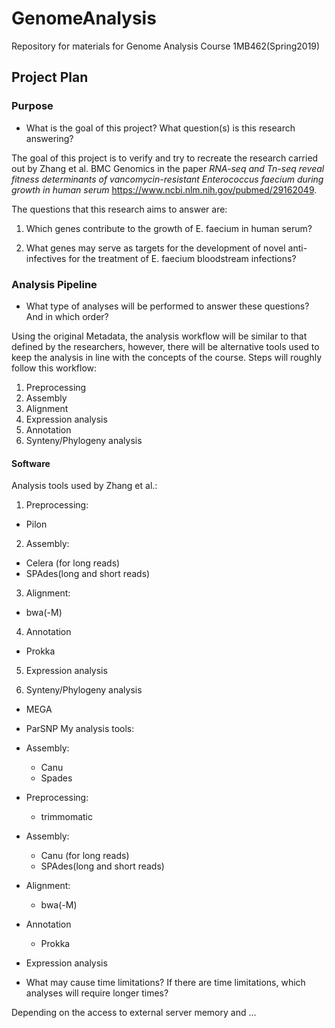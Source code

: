 # GenomeAnalysis
Repository for materials for Genome Analysis Course 1MB462(Spring2019)

## Project Plan

### Purpose
* What is the goal of this project? What question(s) is this research answering?

The goal of this project is to verify and try to recreate the research carried out by Zhang et al. BMC Genomics in the paper *RNA-seq and Tn-seq reveal fitness determinants of vancomycin-resistant Enterococcus faecium during growth in human serum* https://www.ncbi.nlm.nih.gov/pubmed/29162049.

The questions that this research aims to answer are:
1. Which genes contribute to the growth of E. faecium in human serum?

2. What genes may serve as targets for the development of novel anti-infectives for the treatment of E. faecium bloodstream infections?

### Analysis Pipeline

* What type of analyses will be performed to answer these questions? And in which order? 

Using the original Metadata, the analysis workflow will be similar to that defined by the researchers, however, there will be alternative tools used to keep the analysis in line with the concepts of the course. Steps will roughly follow this workflow:

1. Preprocessing 
2. Assembly
3. Alignment
4. Expression analysis 
5. Annotation
6. Synteny/Phylogeny analysis

#### Software

Analysis tools used by Zhang et al.:
1. Preprocessing:
  * Pilon

2. Assembly:
  * Celera (for long reads)
  * SPAdes(long and short reads)
  
3. Alignment:
  * bwa(-M)

4. Annotation  
  * Prokka
  
5. Expression analysis

6. Synteny/Phylogeny analysis
  * MEGA
  * ParSNP
My analysis tools:
 * Assembly:
   * Canu
   * Spades

 * Preprocessing:
   * trimmomatic
  
 * Assembly:
   * Canu (for long reads)
   * SPAdes(long and short reads)
  
 * Alignment:
   * bwa(-M)

 * Annotation  
   * Prokka
  
 * Expression analysis

* What may cause time limitations? If there are time limitations, which analyses will require longer times?

 Depending on the access to external server memory and ...

